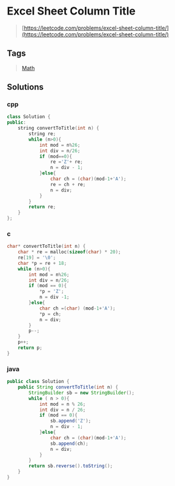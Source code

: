 # Excel Sheet Column Title

> [https://leetcode.com/problems/excel-sheet-column-title/](https://leetcode.com/problems/excel-sheet-column-title/)

## Tags

> [Math](../tags/Math.md)

## Solutions

### cpp

```cpp
class Solution {
public:
    string convertToTitle(int n) {
        string re;
        while (n>0){
            int mod = n%26;
            int div = n/26;
            if (mod==0){
                re ='Z'+ re;
                n = div - 1;
            }else{
                char ch = (char)(mod-1+'A');
                re = ch + re;
                n = div;
            }
        }
        return re;
    }
};
```

### c

```c
char* convertToTitle(int n) {
    char * re = malloc(sizeof(char) * 20);
    re[19] = '\0';
    char *p = re + 18;
    while (n>0){
        int mod = n%26;
        int div = n/26;
        if (mod == 0){
            *p = 'Z';
            n = div -1;
        }else{
            char ch =(char) (mod-1+'A');
            *p = ch;
            n = div;
        }
        p--;
    }
    p++;
    return p;
}
```

### java

```java
public class Solution {
    public String convertToTitle(int n) {
        StringBuilder sb = new StringBuilder();
        while ( n > 0){
            int mod = n % 26;
            int div = n / 26;
            if (mod == 0){
                sb.append('Z');
                n = div - 1;
            }else{
                char ch = (char)(mod-1+'A');
                sb.append(ch);
                n = div;
            }
        }
        return sb.reverse().toString();
    }
}
```